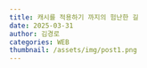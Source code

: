 ```yaml
---
title: 캐시를 적용하기 까지의 험난한 길
date: 2025-03-31
author: 김경로
categories: WEB
thumbnail: /assets/img/post1.png
---
```

